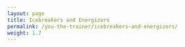```yaml
---
layout: page
title: Icebreakers and Energizers
permalink: /you-the-trainer/icebreakers-and-energizers/
weight: 1.7
---
```

